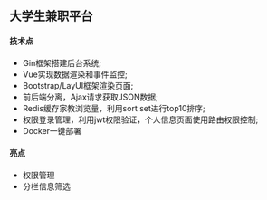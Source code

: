 ## 大学生兼职平台

#### 技术点
 
 * Gin框架搭建后台系统;
 * Vue实现数据渲染和事件监控;
 * Bootstrap/LayUI框架渲染页面;
 * 前后端分离，Ajax请求获取JSON数据;
 * Redis缓存家教浏览量，利用sort set进行top10排序;
 * 权限登录管理，利用jwt权限验证，个人信息页面使用路由权限控制;
 * Docker一键部署
 
#### 亮点

 * 权限管理
 * 分栏信息筛选
 
